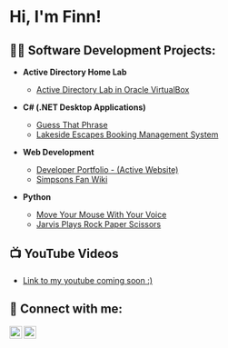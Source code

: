 <h1>Hi, I'm Finn!</h1>

<h2>👨‍💻 Software Development Projects:</h2>

- <b>Active Directory Home Lab</b>
  - [Active Directory Lab in Oracle VirtualBox](https://github.com/Finn-3-6-0/Active-Directory)

- <b>C# (.NET Desktop Applications)</b>
  - [Guess That Phrase](https://github.com/Finn-3-6-0/GuessThatPhrase)
  - [Lakeside Escapes Booking Management System](https://github.com/Finn-3-6-0/Lakeside-Escapes-Booking-System)

 - <b>Web Development</b>
   - [Developer Portfolio - (Active Website)](https://finn-3-6-0.github.io/Developer-Portfolio/)
   - [Simpsons Fan Wiki](https://github.com/Finn-3-6-0/Simpsons-Fandom)




- <b>Python</b>
  - [Move Your Mouse With Your Voice](https://github.com/Finn-3-6-0/Move-Mouse-With-Voice)
  - [Jarvis Plays Rock Paper Scissors](https://github.com/Finn-3-6-0/Jarvis-Plays-RPS)
 
  
<h2>📺 YouTube Videos</h2>

- [Link to my youtube coming soon :)](https://www.youtube.com)


<h2> 🤳 Connect with me:</h2>

[<img align="left" alt="JoshMadakor | YouTube" width="22px" src="https://cdn.jsdelivr.net/npm/simple-icons@v3/icons/youtube.svg" />][youtube]
[<img align="left" alt="JoshMadakor | LinkedIn" width="22px" src="https://cdn.jsdelivr.net/npm/simple-icons@v3/icons/linkedin.svg" />][linkedin]

[youtube]: https://www.youtube.com
[linkedin]: https://www.linkedin.com/in/finn-sinclair-b79b82355

